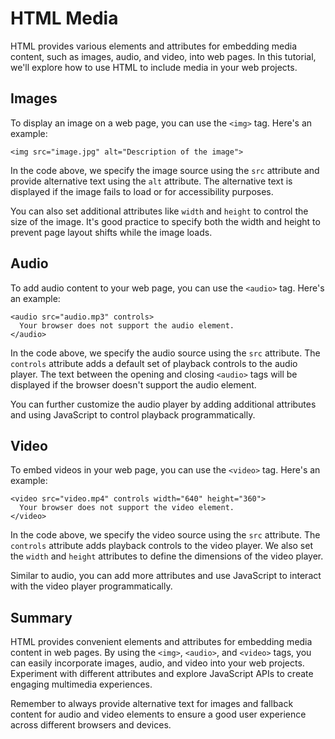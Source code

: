 
# HTML Media

HTML provides various elements and attributes for embedding media content, such as images, audio, and video, into web pages. In this tutorial, we'll explore how to use HTML to include media in your web projects.

## Images

To display an image on a web page, you can use the `<img>` tag. Here's an example:

```[html
<img src="image.jpg" alt="Description of the image">
```

In the code above, we specify the image source using the `src` attribute and provide alternative text using the `alt` attribute. The alternative text is displayed if the image fails to load or for accessibility purposes.

You can also set additional attributes like `width` and `height` to control the size of the image. It's good practice to specify both the width and height to prevent page layout shifts while the image loads.

## Audio

To add audio content to your web page, you can use the `<audio>` tag. Here's an example:

```[html
<audio src="audio.mp3" controls>
  Your browser does not support the audio element.
</audio>
```

In the code above, we specify the audio source using the `src` attribute. The `controls` attribute adds a default set of playback controls to the audio player. The text between the opening and closing `<audio>` tags will be displayed if the browser doesn't support the audio element.

You can further customize the audio player by adding additional attributes and using JavaScript to control playback programmatically.

## Video

To embed videos in your web page, you can use the `<video>` tag. Here's an example:

```[html
<video src="video.mp4" controls width="640" height="360">
  Your browser does not support the video element.
</video>
```

In the code above, we specify the video source using the `src` attribute. The `controls` attribute adds playback controls to the video player. We also set the `width` and `height` attributes to define the dimensions of the video player.

Similar to audio, you can add more attributes and use JavaScript to interact with the video player programmatically.

## Summary

HTML provides convenient elements and attributes for embedding media content in web pages. By using the `<img>`, `<audio>`, and `<video>` tags, you can easily incorporate images, audio, and video into your web projects. Experiment with different attributes and explore JavaScript APIs to create engaging multimedia experiences.

Remember to always provide alternative text for images and fallback content for audio and video elements to ensure a good user experience across different browsers and devices.
